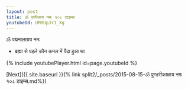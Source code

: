 ```yaml
---
layout: post
title: ॐ कपिलाय नमः १०८ टाइम्स
youtubeId: UMRUpJr1_Xg
---
```

 
 
 ॐ पद्मनालाग्रय नमः  
 
 -  ब्रह्मा से पहले कौन कमल में पैदा हुआ था 
 
  
 
  
 
 
 
 
 
 


{% include youtubePlayer.html id=page.youtubeId %}
 
[Next]({{ site.baseurl }}{% link  split2/_posts/2015-08-15-ॐ पुण्डरीकाक्षाय नमः १०८ टाइम्स.md%})
 
